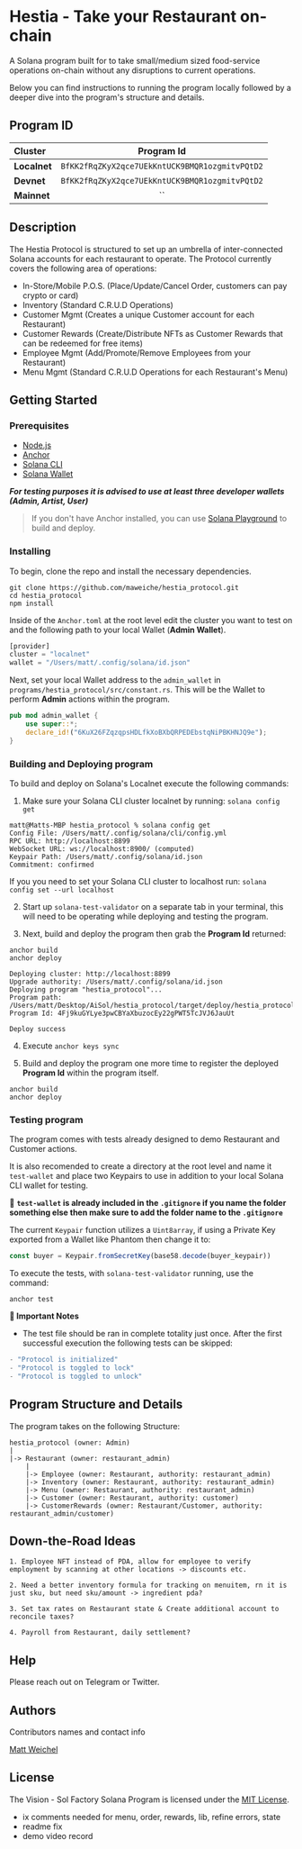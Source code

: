 # Hestia - Take your Restaurant on-chain

A Solana program built for to take small/medium sized food-service operations on-chain without any disruptions to current operations.

Below you can find instructions to running the program locally followed by a deeper dive into the program's structure and details.

## Program ID
| Cluster      | Program Id |
| :---        |    :----:   |
| **Localnet**     | `BfKK2fRqZKyX2qce7UEkKntUCK9BMQR1ozgmitvPQtD2` |
| **Devnet**  | `BfKK2fRqZKyX2qce7UEkKntUCK9BMQR1ozgmitvPQtD2` |
| **Mainnet**  | ``  |

## Description

The Hestia Protocol is structured to set up an umbrella of inter-connected Solana accounts for each restaurant to operate. The Protocol currently covers the following area of operations:
- In-Store/Mobile P.O.S. (Place/Update/Cancel Order, customers can pay crypto or card)
- Inventory (Standard C.R.U.D Operations)
- Customer Mgmt (Creates a unique Customer account for each Restaurant)
- Customer Rewards (Create/Distribute NFTs as Customer Rewards that can be redeemed for free items)
- Employee Mgmt (Add/Promote/Remove Employees from your Restaurant)
- Menu Mgmt (Standard C.R.U.D Operations for each Restaurant's Menu)

## Getting Started

### Prerequisites

- [Node.js](https://nodejs.org/en/)
- [Anchor](https://www.anchor-lang.com/)
- [Solana CLI](https://docs.solanalabs.com/cli/install)
- [Solana Wallet](https://docs.solanalabs.com/cli/wallets/paper)

***For testing purposes it is advised to use at least three developer wallets (Admin, Artist, User)***

> If you don't have Anchor installed, you can use [Solana Playground](https://beta.solpg.io/) to build and deploy.

### Installing

To begin, clone the repo and install the necessary dependencies.

```
git clone https://github.com/maweiche/hestia_protocol.git
cd hestia_protocol
npm install
```

Inside of the `Anchor.toml` at the root level edit the cluster you want to test on and the following path to your local Wallet (**Admin Wallet**).

```rust
[provider]
cluster = "localnet"
wallet = "/Users/matt/.config/solana/id.json"
```

Next, set your local Wallet address to the `admin_wallet` in `programs/hestia_protocol/src/constant.rs`. This will be the Wallet to perform **Admin** actions within the program.

```rust
pub mod admin_wallet {
    use super::*;
    declare_id!("6KuX26FZqzqpsHDLfkXoBXbQRPEDEbstqNiPBKHNJQ9e");
}
```

### Building and Deploying program

To build and deploy on Solana's Localnet execute the following commands:

1. Make sure your Solana CLI cluster localnet by running: `solana config get`

```
matt@Matts-MBP hestia_protocol % solana config get                
Config File: /Users/matt/.config/solana/cli/config.yml
RPC URL: http://localhost:8899 
WebSocket URL: ws://localhost:8900/ (computed)
Keypair Path: /Users/matt/.config/solana/id.json 
Commitment: confirmed 
```

If you you need to set your Solana CLI cluster to localhost run: `solana config set --url localhost`

2. Start up `solana-test-validator` on a separate tab in your terminal, this will need to be operating while deploying and testing the program.

3. Next, build and deploy the program then grab the **Program Id** returned: 

```
anchor build
anchor deploy

Deploying cluster: http://localhost:8899
Upgrade authority: /Users/matt/.config/solana/id.json
Deploying program "hestia_protocol"...
Program path: /Users/matt/Desktop/AiSol/hestia_protocol/target/deploy/hestia_protocol.so...
Program Id: 4Fj9kuGYLye3pwCBYaXbuzocEy22gPWT5TcJVJ6JauUt

Deploy success
```
4. Execute `anchor keys sync`

5. Build and deploy the program one more time to register the deployed **Program Id** within the program itself.

```
anchor build
anchor deploy
```

### Testing program

The program comes with tests already designed to demo Restaurant and Customer actions. 

It is also recomended to create a directory at the root level and name it `test-wallet` and place two Keypairs to use in addition to your local Solana CLI wallet for testing.

🚨 **`test-wallet` is already included in the `.gitignore` if you name the folder something else then make sure to add the folder name to the `.gitignore`**

The current `Keypair` function utilizes a `Uint8array`, if using a Private Key exported from a Wallet like Phantom then change it to:

```ts
const buyer = Keypair.fromSecretKey(base58.decode(buyer_keypair))
```

To execute the tests, with `solana-test-validator` running, use the command:

```
anchor test
```

**🚨 Important Notes**
- The test file should be ran in complete totality just once. After the first successful execution the following tests can be skipped:
```ts
- "Protocol is initialized"
- "Protocol is toggled to lock"
- "Protocol is toggled to unlock"
```

## Program Structure and Details

The program takes on the following Structure:

```ssh 
hestia_protocol (owner: Admin)
|
|-> Restaurant (owner: restaurant_admin)
    |
    |-> Employee (owner: Restaurant, authority: restaurant_admin)
    |-> Inventory (owner: Restaurant, authority: restaurant_admin)
    |-> Menu (owner: Restaurant, authority: restaurant_admin)
    |-> Customer (owner: Restaurant, authority: customer)
    |-> CustomerRewards (owner: Restaurant/Customer, authority: restaurant_admin/customer)
```

## Down-the-Road Ideas
    1. Employee NFT instead of PDA, allow for employee to verify employment by scanning at other locations -> discounts etc.

    2. Need a better inventory formula for tracking on menuitem, rn it is just sku, but need sku/amount -> ingredient pda? 

    3. Set tax rates on Restaurant state & Create additional account to reconcile taxes? 

    4. Payroll from Restaurant, daily settlement?

## Help

Please reach out on Telegram or Twitter.

## Authors

Contributors names and contact info

[Matt Weichel](https://github.com/maweiche)

## License

The Vision - Sol Factory Solana Program is licensed under the [MIT License](https://github.com/playground-solana/vision_program/LICENSE).













<!-- TOODO!!! -->
- ix comments needed for menu, order, rewards, lib, refine errors, state
- readme fix
- demo video record